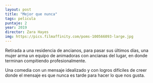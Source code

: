 ```yaml
---
layout: post
title: "Mejor que nunca"
tags: pelicula
puntaje: 2
year: 2019
director: Zara Hayes
img: https://pics.filmaffinity.com/poms-100566093-large.jpg
---
```


Retirada a una residencia de ancianos, para pasar sus últimos días, una mujer arma un equipo de animadoras con ancianas del lugar, en donde terminan compitiendo profesionalmente.

Una comedia con un mensaje idealizado y con logros difíciles de creer donde el mensaje es que nunca es tarde para hacer lo que nos gusta.
